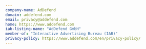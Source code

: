 ```yaml
---
company-name: AdDefend
domain: addefend.com
email: privacy@addefend.com
home: https://www.addefend.com
iab-listing-name: "AdDefend GmbH"
member-of: "Interactive Advertising Bureau (IAB)"
privacy-policy: https://www.addefend.com/en/privacy-policy/
---
```




